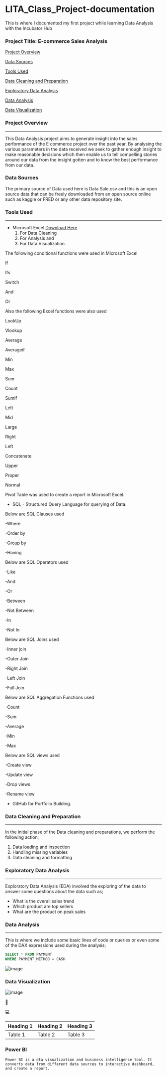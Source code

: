 

# LITA_Class_Project-documentation
This is where I documented my first project while learning Data Analysis with the Incubator Hub
### Project Title: E-commerce Sales Analysis

[Project Overview](#project-overview)

[Data Sources](#data-sources)

[Tools Used](#tools-used)

[Data Cleaning and Preparation](#data-cleaning-and-preparation)

[Exploratory Data Analysis](#exploratory-data-analysis)

[Data Analysis](#data-analysis)

[Data Visualization](#data-visualization)


### Project Overview
---
This Data Analysis project aims to generate insight into the sales performance of 
the E commerce project over the past year. By analysing the various parameters in 
the data received we seek to gather enough insight to make reasonable decisions 
which then enable us to tell compelling stories around our data from the insight 
gotten and to know the best performance from our data.

### Data Sources
The primary source of Data used here is Data Sale.csv and this is an open source data that can be freely downloaded from an open source online such as kaggle or FRED or any other data repository site.

### Tools Used
---
- Microsoft Excel [Download Here](https://www.microsoft.com)
   1. For Data Cleaning
   2. For Analysis and
   3. For Data Visualization.

 The following conditional functions were used in Microsoft Excel

If

Ifs

Switch

And

Or



Also the following Excel functions were also used

LookUp

Vlookup

Average

Averageif

Min 

Max

Sum

Count

Sumif

Left 

Mid

Large

Right

Left

Concatenate

Upper 

Proper

Normal


Pivot Table was used to create a report in Microsoft Excel.

      
- SQL - Structured Query Language for querying of Data.
  
Below are SQL Clauses used

-Where

-Order by

-Group by

-Having


Below are SQL Operators used

-Like

-And

-Or

-Between

-Not Between

-In

-Not In



Below are SQL Joins used

-Inner join

-Outer Join

-Right Join

-Left Join

-Full Join



Below are SQL Aggregation Functions used

-Count

-Sum

-Average

-Min

-Max



Below are SQL views used

-Create view

-Update view

-Drop views

-Rename view


  
- GitHub for Portfolio Building.

  

### Data Cleaning and Preparation
---
In the initial phase of the Data cleaning and preparations, we perform the following action;
1. Data loading and inspection
2. Handling missing variables
3. Data cleaning and formatting

### Exploratory Data Analysis
---
Exploratory Data Analysis (EDA) involved the exploring of the data to answer some questions about the data such as;
- What is the overall sales trend
- Which product are top sellers
- What are the product on peak sales

### Data Analysis
---
This is where we include some basic lines of code or queries or even some of the DAX expressions used during the analysis;

```SQL
SELECT * FROM PAYMENT
WHERE PAYMENT_METHOD = CASH
```
![image](https://github.com/user-attachments/assets/b6212839-ed18-4bba-98d3-46ea9bd0a83b)






### Data Visualization
![image](https://github.com/user-attachments/assets/cfedbcb1-a424-4286-9111-2e0ca213e605)


🥇



💻

|Heading 1|Heading 2|Heading 3|
|---------|---------|---------|
|Table 1|Table 2|Table 3|

### Power BI
```
Power BI is a dta visualization and business intelligence tool. It converts data from different data sources to interactive dashboard, and create a report.







